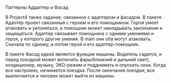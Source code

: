Паттерны Аддаптер и Фасад

В Project4 также задание, связанное с адаптером и фасадом. В пакете Адаптер проект связанный с героем и его помощником. Герой умеет атаковать и уклоняться, а помощник может накладывать заклинания и защищаться. Адаптер связывает помощника с одними умениями и героя, у которого другие умения. В main они оба могут атаковать. Сначала по одному, а потом герой и его адаптер-помощник.

В пакете Фасад идеей является функции машины. Водитель садится, и перед поездкой может включить фары(ближний и дальний свет), кондиционер, музыку, ЭКО-режим и подднимать и опускать окна. Когда все настроено, начинается поездка. После окончания поездки, все выключается и человек может выйти из машины. 
